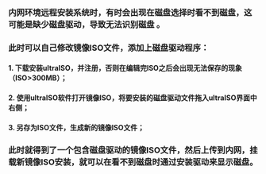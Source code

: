 
### 内网环境远程安装系统时，有时会出现在磁盘选择时看不到磁盘，这可能是缺少磁盘驱动，导致无法识别磁盘 。

### 此时可以自己修改镜像ISO文件，添加上磁盘驱动程序：

#### 1. 下载安装ultraISO，并注册，否则在编辑完ISO之后会出现无法保存的现象（ISO\>300MB）；
#### 2. 使用ultraISO软件打开镜像ISO，将要安装的磁盘驱动文件拖入ultraISO界面中右侧；
#### 3. 另存为ISO文件，生成新的镜像ISO文件；


### 此时就得到了一个包含磁盘驱动的镜像ISO文件，然后上传到内网，挂载新镜像ISO安装，就可以在看不到磁盘时通过安装驱动来显示磁盘。